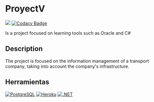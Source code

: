 # ProyectV

[![](https://github.com/SantiagoAndresDavid/ProyectV/actions/workflows/dotnet.yml/badge.svg)](https://github.com/SantiagoAndresDavid/ProyectV/actions/workflows/dotnet.yml)
[![Codacy Badge](https://api.codacy.com/project/badge/Grade/ee71310e772b4ead9f84ee95883534dc)](https://app.codacy.com/gh/SantiagoAndresDavid/ProyectV?utm_source=github.com&utm_medium=referral&utm_content=SantiagoAndresDavid/ProyectV&utm_campaign=Badge_Grade_Settings)

Is a project focused on learning tools such as Oracle and C#

## Description
The project is focused on the information management of a transport company, taking into account the company's infrastructure.

## Herramientas 
[![PostgreSQL](https://img.shields.io/static/v1?label=PostgreSql&message=v14.2&style=for-the-badge&logo=postgresql&labelColor=ffffff&color=000000)](https://PostgreSQL.org/)
[![Heroku](https://img.shields.io/static/v1?label=Heroku&message=v7.59.4&style=for-the-badge&logo=heroku&labelColor=800080&color=000000)](https://www.heroku.com/)
[![.NET](https://img.shields.io/static/v1?label=dotnet&message=v6&style=for-the-badge&logo=dotnet&labelColor=22272E&color=000000)](https://dotnet.microsoft.com/en-us/download/dotnet/6.0)
